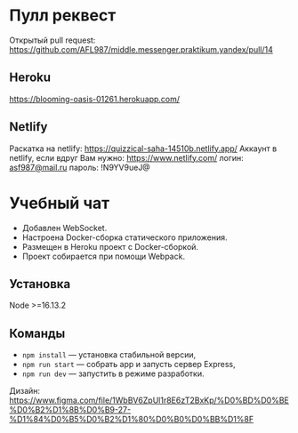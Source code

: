 # Пулл реквест
Открытый pull request: https://github.com/AFL987/middle.messenger.praktikum.yandex/pull/14

## Heroku
https://blooming-oasis-01261.herokuapp.com/

## Netlify
Раскатка на netlify: https://quizzical-saha-14510b.netlify.app/
Аккаунт в netlify, если вдруг Вам нужно:
https://www.netlify.com/
логин: asf987@mail.ru
пароль: !N9YV9ueJ@

# Учебный чат
- Добавлен WebSocket.
- Настроена Docker-сборка статического приложения.
- Размещен в Heroku проект с Docker-сборкой.
- Проект собирается при помощи Webpack.

## Установка

Node >=16.13.2

## Команды

- `npm install` — установка стабильной версии,
- `npm run start` — собрать app и запусть сервер Express,
- `npm run dev` — запустить в режиме разработки.


Дизайн: https://www.figma.com/file/1WbBV6ZpUl1r8E6zT2BxKp/%D0%BD%D0%BE%D0%B2%D1%8B%D0%B9-27-%D1%84%D0%B5%D0%B2%D1%80%D0%B0%D0%BB%D1%8F

